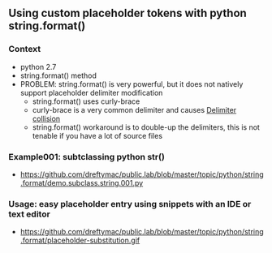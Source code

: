 ## Using custom placeholder tokens with python string.format()

### Context

* python 2.7
* string.format() method
* PROBLEM: string.format() is very powerful, but it does not natively support placeholder delimiter modification
    * string.format() uses curly-brace
    * curly-brace is a very common delimiter and causes [Delimiter collision](https://en.wikipedia.org/wiki/Delimiter#Delimiter_collision)
    * string.format() workaround is to double-up the delimiters, this is not tenable if you have a lot of source files

### Example001: subtclassing python str()

* https://github.com/dreftymac/public.lab/blob/master/topic/python/string.format/demo.subclass.string.001.py

### Usage: easy placeholder entry using snippets with an IDE or text editor

* https://github.com/dreftymac/public.lab/blob/master/topic/python/string.format/placeholder-substitution.gif
